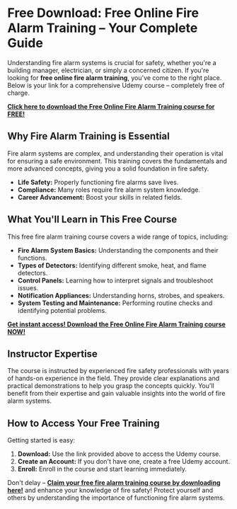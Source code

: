 # Free Download: Free Online Fire Alarm Training – Your Complete Guide

Understanding fire alarm systems is crucial for safety, whether you're a building manager, electrician, or simply a concerned citizen. If you're looking for **free online fire alarm training**, you've come to the right place. Below is your link for a comprehensive Udemy course – completely free of charge.

[**Click here to download the Free Online Fire Alarm Training course for FREE!**](https://udemywork.com/free-online-fire-alarm-training)

## Why Fire Alarm Training is Essential

Fire alarm systems are complex, and understanding their operation is vital for ensuring a safe environment. This training covers the fundamentals and more advanced concepts, giving you a solid foundation in fire safety.

*   **Life Safety:** Properly functioning fire alarms save lives.
*   **Compliance:** Many roles require fire alarm system knowledge.
*   **Career Advancement:** Boost your skills in related fields.

## What You'll Learn in This Free Course

This free fire alarm training course covers a wide range of topics, including:

*   **Fire Alarm System Basics:** Understanding the components and their functions.
*   **Types of Detectors:** Identifying different smoke, heat, and flame detectors.
*   **Control Panels:** Learning how to interpret signals and troubleshoot issues.
*   **Notification Appliances:** Understanding horns, strobes, and speakers.
*   **System Testing and Maintenance:** Performing routine checks and identifying potential problems.

[**Get instant access! Download the Free Online Fire Alarm Training course NOW!**](https://udemywork.com/free-online-fire-alarm-training)

## Instructor Expertise

The course is instructed by experienced fire safety professionals with years of hands-on experience in the field. They provide clear explanations and practical demonstrations to help you grasp the concepts quickly. You'll benefit from their expertise and gain valuable insights into the world of fire alarm systems.

## How to Access Your Free Training

Getting started is easy:

1.  **Download:** Use the link provided above to access the Udemy course.
2.  **Create an Account:** If you don't have one, create a free Udemy account.
3.  **Enroll:** Enroll in the course and start learning immediately.

Don't delay – **[Claim your free fire alarm training course by downloading here!](https://udemywork.com/free-online-fire-alarm-training)** and enhance your knowledge of fire safety! Protect yourself and others by understanding the importance of functioning fire alarm systems.
